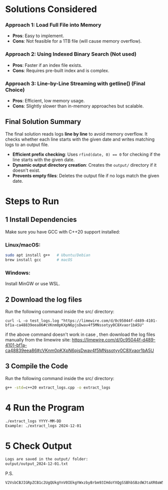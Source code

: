 # Solutions Considered

### Approach 1: Load Full File into Memory
- **Pros**: Easy to implement.
- **Cons**: Not feasible for a 1TB file (will cause memory overflow).

### Approach 2:  Using Indexed Binary Search (Not used)
- **Pros**: Faster if an index file exists.
- **Cons**: Requires pre-built index and is complex.

### Approach 3: Line-by-Line Streaming with getline() (Final Choice)
- **Pros**: Efficient, low memory usage.
- **Cons**: Slightly slower than in-memory approaches but scalable.

## Final Solution Summary
The final solution reads logs **line by line** to avoid memory overflow. It checks whether each line starts with the given date and writes matching logs to an output file.

- **Efficient prefix checking**: Uses `rfind(date, 0) == 0` for checking if the line starts with the given date.
- **Dynamic output directory creation**: Creates the `output/` directory if it doesn't exist.
- **Prevents empty files**: Deletes the output file if no logs match the given date.
# Steps to Run

## 1️ Install Dependencies
Make sure you have GCC with C++20 support installed:

### Linux/macOS:
```bash
sudo apt install g++   # Ubuntu/Debian  
brew install gcc       # macOS
```
### Windows:
Install MinGW or use WSL.

## 2 Download the log files 

Run the following command inside the src/ directory:
 ```curl
curl -L -o test_logs.log "https://limewire.com/d/0c95044f-d489-4101-bf1a-ca48839eea86#cVKnm0pKXpN6pjsDwav4f5MNssotyy0C8Xvaor1bA5U"
```
if the above command doesn't work in case , then download the log files manually from the limewire site: https://limewire.com/d/0c95044f-d489-4101-bf1a-ca48839eea86#cVKnm0pKXpN6pjsDwav4f5MNssotyy0C8Xvaor1bA5U

## 3 Compile the Code

Run the following command inside the src/ directory:
```bash
g++ -std=c++20 extract_logs.cpp -o extract_logs
```
# 4 Run the Program
```txt
./extract_logs YYYY-MM-DD
Example: ./extract_logs 2024-12-01
```
# 5 Check Output
```txt
Logs are saved in the output/ folder:
output/output_2024-12-01.txt
```

P.S.
```txt
V2VsbCBJIGRpZCB1c2UgQUkgYnV0IEkgYWxzbyBrbm93IHdoYXQgSSBhbSBzdWJtaXR0aW5nIC4gVGhhbmsgeW91IFJlZ2FyZHMgU2hhaWxlc2gga3VtYXIgc2FodQ==
```
